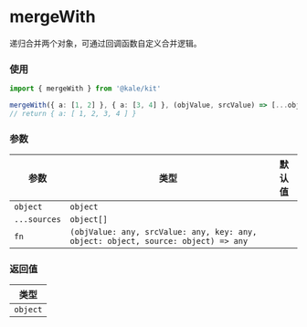 # mergeWith

递归合并两个对象，可通过回调函数自定义合并逻辑。

### 使用

```ts
import { mergeWith } from '@kale/kit'

mergeWith({ a: [1, 2] }, { a: [3, 4] }, (objValue, srcValue) => [...objValue, ...srcValue])
// return { a: [ 1, 2, 3, 4 ] }
```

### 参数

| 参数         | 类型                                                                              | 默认值 |
| ------------ | --------------------------------------------------------------------------------- | ------ |
| `object`     | `object`                                                                          |        |
| `...sources` | `object[]`                                                                        |        |
| `fn`         | `(objValue: any, srcValue: any, key: any, object: object, source: object) => any` |        |

### 返回值

| 类型     |
| -------- |
| `object` |
